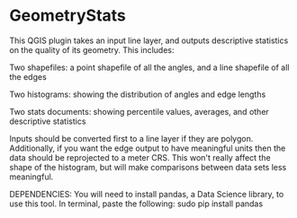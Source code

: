 # GeometryStats
This QGIS plugin takes an input line layer, and outputs descriptive statistics on the quality of its geometry.  This includes:

Two shapefiles:
a point shapefile of all the angles, and a line shapefile of all the edges

Two histograms:
showing the distribution of angles and edge lengths

Two stats documents:
showing percentile values, averages, and other descriptive statistics


Inputs should be converted first to a line layer if they are polygon.  Additionally, if you want the edge output to have meaningful units then the data should be reprojected to a meter CRS.  This won't really affect the shape of the histogram, but will make comparisons between data sets less meaningful.  

DEPENDENCIES:
You will need to install pandas, a Data Science library, to use this tool.  In terminal, paste the following:
  sudo pip install pandas

